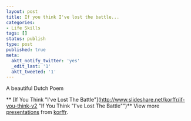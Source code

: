 ```yaml
---
layout: post
title: If you think I've lost the battle...
categories:
- Life Skills
tags: []
status: publish
type: post
published: true
meta:
  aktt_notify_twitter: 'yes'
  _edit_last: '1'
  aktt_tweeted: '1'
---
```

A beautiful Dutch Poem

** [If You Think "I've Lost The Battle"](http://www.slideshare.net/korffr/if-you-think-v2 "If You Think "I've Lost The Battle"")**
View more [presentations](http://www.slideshare.net/) from [korffr](http://www.slideshare.net/korffr).

